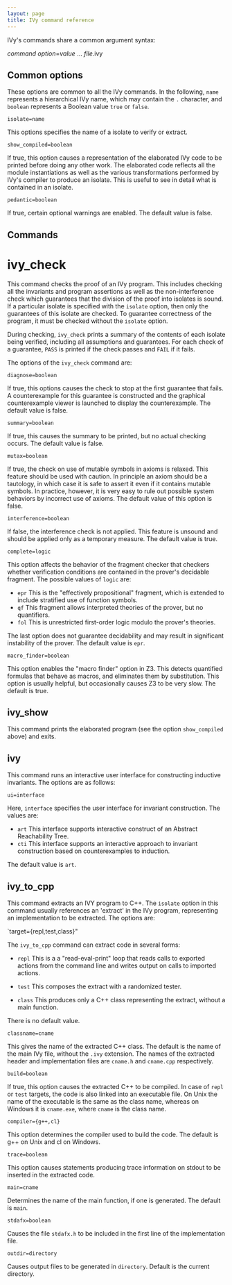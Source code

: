 ```yaml
---
layout: page
title: IVy command reference
---
```


IVy's commands share a common argument syntax:

*command* *option*=*value* ... *file*.ivy

Common options
--------------

These options are common to all the IVy commands. In the following,
`name` represents a hierarchical IVy name, which may contain the `.`
character, and `boolean` represents a Boolean value `true` or `false`.


`isolate=name`

This options specifies the name of a isolate to verify or extract. 

`show_compiled=boolean`

If true, this option causes a representation of the elaborated IVy
code to be printed before doing any other work. The elaborated code
reflects all the module instantiations as well as the various
transformations performed by IVy's compiler to produce an
isolate. This is useful to see in detail what is contained in an
isolate.

`pedantic=boolean`

If true, certain optional warnings are enabled. The default value is false.


Commands
--------

ivy_check
=========

This command checks the proof of an IVy program. This includes
checking all the invariants and program assertions as well as the
non-interference check which guarantees that the division of the proof
into isolates is sound. If a particular isolate is specified with the
`isolate` option, then only the guarantees of this isolate are
checked.  To guarantee correctness of the program, it must be checked
without the `isolate` option.

During checking, `ivy_check` prints a summary of the contents of each
isolate being verified, including all assumptions and guarantees. For
each check of a guarantee, `PASS` is printed if the check passes and
`FAIL` if it fails.

The options of the `ivy_check` command are:

`diagnose=boolean`

If true, this options causes the check to stop at the first guarantee
that fails. A counterexample for this guarantee is constructed and the
graphical counterexample viewer is launched to display the
counterexample. The default value is false.

`summary=boolean`

If true, this causes the summary to be printed, but no actual checking
occurs. The default value is false.

`mutax=boolean`

If true, the check on use of mutable symbols in axioms is
relaxed. This feature should be used with caution. In principle an
axiom should be a tautology, in which case it is safe to assert it
even if it contains mutable symbols. In practice, however, it is very
easy to rule out possible system behaviors by incorrect use of axioms.
The default value of this option is false.

`interference=boolean`

If false, the interference check is not applied. This feature is
unsound and should be applied only as a temporary measure. The default
value is true.

`complete=logic`

This option affects the behavior of the fragment checker that checkers
whether verification conditions are contained in the prover's
decidable fragment. The possible values of `logic` are: 

- `epr` This is the "effectively propositional" fragment, which is extended to
  include stratified use of function symbols.
- `qf` This fragment allows interpreted theories of the prover, but no quantifiers.
- `fol` This is unrestricted first-order logic modulo the prover's theories.

The last option does not guarantee decidability and may result in
significant instability of the prover. The default value is `epr`.

`macro_finder=boolean`

This option enables the "macro finder" option in Z3. This detects
quantified formulas that behave as macros, and eliminates them by
substitution. This option is usually helpful, but occasionally causes
Z3 to be very slow. The default is true.

ivy_show
--------

This command prints the elaborated program (see the option
`show_compiled` above) and exits.


ivy
-----

This command runs an interactive user interface for constructing
inductive invariants. The options are as follows:

`ui=interface`

Here, `interface` specifies the user interface for invariant construction. The values are:

- `art` This interface supports interactive construct of an Abstract Reachability Tree.
- `cti` This interface supports an interactive approach to invariant construction based
   on counterexamples to induction.

The default value is `art`.

ivy_to_cpp
------------

This command extracts an IVY program to C++. The `isolate` option in
this command usually references an 'extract' in the IVy program,
representing an implementation to be extracted. The options are:

`target={repl,test,class}"

The `ivy_to_cpp` command can extract code in several forms:

- `repl` This is a a "read-eval-print" loop that reads calls to exported actions from the
command line and writes output on calls to imported actions. 

- `test` This composes the extract with a randomized tester.

- `class` This produces only a C++ class representing the extract, without a main function.

There is no default value.

`classname=cname`

This gives the name of the extracted C++ class. The default is the
name of the main IVy file, without the `.ivy` extension. The names of
the extracted header and implementation files are `cname.h` and
`cname.cpp` respectively.

`build=boolean`

If true, this option causes the extracted C++ to be compiled. In case
of `repl` or `test` targets, the code is also linked into an
executable file. On Unix the name of the executable is the same as the
class name, whereas on Windows it is `cname.exe`, where `cname` is the
class name.

`compiler={g++,cl}`

This option determines the compiler used to build the code. The default is g++
on Unix and cl on Windows.

`trace=boolean`

This option causes statements producing trace information on stdout to
be inserted in the extracted code.

`main=cname`

Determines the name of the main function, if one is generated. The default is `main`.

`stdafx=boolean`

Causes the file `stdafx.h` to be included in the first line of the implementation file.

`outdir=directory`

Causes output files to be generated in `directory`. Default is the current directory.

 
 

 